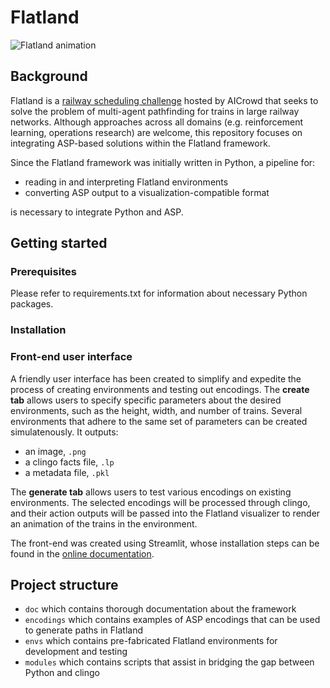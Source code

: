 # Flatland

![Flatland animation](https://i.imgur.com/9cNtWjs.gif)

## Background
Flatland is a [railway scheduling challenge](https://flatland.aicrowd.com/intro.html) hosted by AICrowd that seeks to solve the problem of multi-agent pathfinding for trains in large railway networks.  Although approaches across all domains (e.g. reinforcement learning, operations research) are welcome, this repository focuses on integrating ASP-based solutions within the Flatland framework.

Since the Flatland framework was initially written in Python, a pipeline for:
- reading in and interpreting Flatland environments
- converting ASP output to a visualization-compatible format

is necessary to integrate Python and ASP.

## Getting started


### Prerequisites

Please refer to requirements.txt for information about necessary Python packages.

### Installation

### Front-end user interface

A friendly user interface has been created to simplify and expedite the process of creating environments and testing out encodings.  The **create tab** allows users to specify specific parameters about the desired environments, such as the height, width, and number of trains.  Several environments that adhere to the same set of parameters can be created simulatenously.  It outputs:
* an image, `.png`
* a clingo facts file, `.lp`
* a metadata file, `.pkl`

The **generate tab** allows users to test various encodings on existing environments.  The selected encodings will be processed through clingo, and their action outputs will be passed into the Flatland visualizer to render an animation of the trains in the environment.

The front-end was created using Streamlit, whose installation steps can be found in the [online documentation](https://docs.streamlit.io/get-started/installation).

## Project structure


- `doc` which contains thorough documentation about the framework
- `encodings` which contains examples of ASP encodings that can be used to generate paths in Flatland
- `envs` which contains pre-fabricated Flatland environments for development and testing
- `modules` which contains scripts that assist in bridging the gap between Python and clingo
